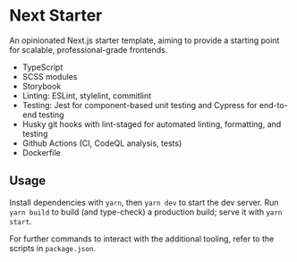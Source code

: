 # Next Starter

An opinionated Next.js starter template, aiming to provide a starting point for scalable, professional-grade frontends.

- TypeScript
- SCSS modules
- Storybook
- Linting: ESLint, stylelint, commitlint
- Testing: Jest for component-based unit testing and Cypress for end-to-end testing
- Husky git hooks with lint-staged for automated linting, formatting, and testing
- Github Actions (CI, CodeQL analysis, tests)
- Dockerfile

## Usage

Install dependencies with `yarn`, then `yarn dev` to start the dev server. Run `yarn build` to build (and type-check) a production build; serve it with `yarn start`.

For further commands to interact with the additional tooling, refer to the scripts in `package.json`.
